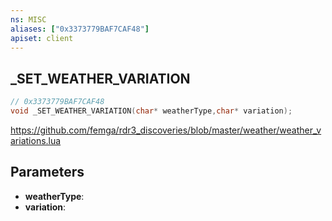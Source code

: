 ```yaml
---
ns: MISC
aliases: ["0x3373779BAF7CAF48"]
apiset: client
---
```

## _SET_WEATHER_VARIATION

```c
// 0x3373779BAF7CAF48
void _SET_WEATHER_VARIATION(char* weatherType,char* variation);
```

https://github.com/femga/rdr3_discoveries/blob/master/weather/weather_variations.lua

## Parameters
* **weatherType**:
* **variation**:
